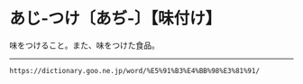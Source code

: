 # あじ‐つけ〔あぢ‐〕【味付け】

味をつけること。また、味をつけた食品。

---
`https://dictionary.goo.ne.jp/word/%E5%91%B3%E4%BB%98%E3%81%91/`